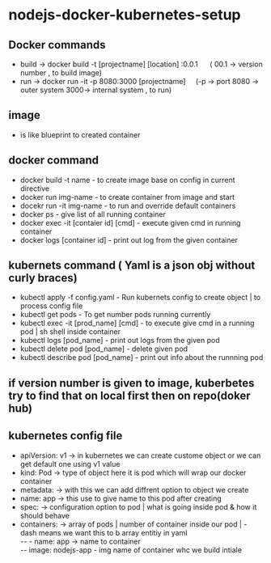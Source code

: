 # nodejs-docker-kubernetes-setup


## Docker commands <br>
 - build -> docker build -t [projectname] [location] :0.0.1  &nbsp;&nbsp;&nbsp;&nbsp; ( 00.1 -> version number , to build image)<br> 
 - run   -> docker run -it -p 8080:3000 [projectname]    &nbsp;&nbsp;&nbsp;&nbsp;(-p -> port 8080 -> outer system 3000-> internal system , to run)

## image 
- is like blueprint to created container 

## docker command
- docker build -t name - to create image base on config in current directive 
- docker run img-name - to create container from image and start
- docekr run -it img-name  - to run and override default containers
- docker ps - give list of all running container
- docker exec -it [contaier id] [cmd] - execute given cmd in running container
- docker logs [container id] - print out log from the given container

## kubernets command ( Yaml is a json obj without curly braces)
 - kubectl apply -f config.yaml   - Run kubernets config to create object | to process config file
 - kubectl get pods - To get number pods running currently
 - kubectl exec -it [prod_name] [cmd] - to execute give cmd in a running pod | sh shell inside container
 - kubectl logs [pod_name] - print out logs from the given pod
 - kubectl delete pod [pod_name] - delete given pod
 - kubectl describe pod [pod_name] - print out info about the runnning pod
 

## if version number is given to image, kuberbetes try to find that on local first then on repo(doker hub)


## kubernetes config file
 - apiVersion: v1   -> in kubernetes we can create custome object or we can get default one using v1 value <br>
 - kind: Pod        -> type of object here it is pod which will wrap our docker container <br>
 -   metadata:        -> with this we can add diffrent option to object we create  <br>
 -    name: app      -> this use to give name to this pod after creating  <br>
 -    spec:          -> configuration option to pod  | what is going inside pod & how it should behave <br>
 -    containers:    -> array of pods | number of container inside our pod | - dash means we want this to b array entitiy in yaml <br>
 --      - name: app   -> name to container <br>
 --        image: nodejs-app - img name of container whc we build intiale <br>


